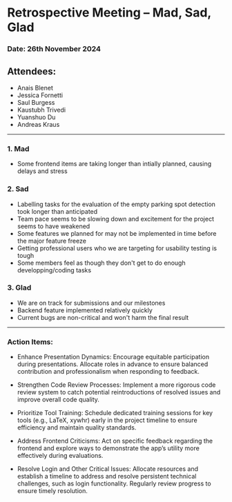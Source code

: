 # Retrospective Meeting – **Mad, Sad, Glad**

### Date: 26th November 2024

## Attendees:

- Anais Blenet
- Jessica Fornetti
- Saul Burgess
- Kaustubh Trivedi
- Yuanshuo Du
- Andreas Kraus

---

### **1. Mad**

- Some frontend items are taking longer than intially planned, causing delays and stress

### **2. Sad**

- Labelling tasks for the evaluation of the empty parking spot detection took longer than anticipated
- Team pace seems to be slowing down and excitement for the project seems to have weakened
- Some features we planned for may not be implemented in time before the major feature freeze
- Getting professional users who we are targeting for usability testing is tough
- Some members feel as though they don't get to do enough developping/coding tasks

### **3. Glad**

- We are on track for submissions and our milestones
- Backend feature implemented relatively quickly
- Current bugs are non-critical and won't harm the final result

---

### **Action Items:**

- Enhance Presentation Dynamics:
  Encourage equitable participation during presentations. Allocate roles in advance to ensure balanced contribution and professionalism when responding to feedback.

- Strengthen Code Review Processes:
  Implement a more rigorous code review system to catch potential reintroductions of resolved issues and improve overall code quality.

- Prioritize Tool Training:
  Schedule dedicated training sessions for key tools (e.g., LaTeX, xywhr) early in the project timeline to ensure efficiency and maintain quality standards.

- Address Frontend Criticisms:
  Act on specific feedback regarding the frontend and explore ways to demonstrate the app’s utility more effectively during evaluations.

- Resolve Login and Other Critical Issues:
  Allocate resources and establish a timeline to address and resolve persistent technical challenges, such as login functionality. Regularly review progress to ensure timely resolution.
